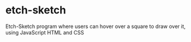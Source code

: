 # etch-sketch
Etch-Sketch program where users can hover over a square to draw over it, using JavaScript HTML and CSS
